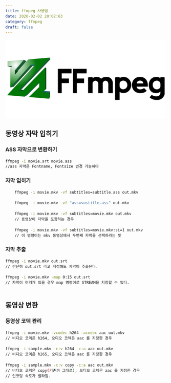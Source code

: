 ```yaml
---
title: ffmpeg 사용법
date: 2020-02-02 20:02:63
category: ffmpeg
draft: false
---
```


![ffmpeg image](./images/ffmpeg_image.jpeg)

## 동영상 자막 입히기

### ASS 자막으로 변환하기

```bash
ffmpeg -i movie.srt movie.ass
//ass 자막은 Fontname, Fontsize 변경 가능하다
```

### 자막 입히기

```bash
    ffmpeg -i movie.mkv -vf subtitles=subtitle.ass out.mkv
﻿
    ffmpeg -i movie.mkv -vf "ass=sustitle.ass" out.mkv
﻿
    ffmpeg -i movie.mkv -vf subtitles=movie.mkv out.mkv
    // 동영상이 자막을 포함하는 경우
﻿
    ffmpeg -i movie.mkv -vf subtitles=movie.mkv:si=1 out.mkv
    // 이 명령어는 mkv 동영상에서 두번째 자막을 선택하라는 뜻
```

### 자막 추출

```bash
ffmpeg -i movie.mkv out.srt
// 간단히 out.srt 라고 지정해도 자막이 추출된다.
﻿
ffmpeg -i movie.mkv -map 0:15 out.srt
// 자막이 여러개 있을 경우 map 명령어로 STREAM을 지정할 수 있다.
﻿
```

## 동영상 변환

### 동영상 코덱 관리

```bash
ffmpeg -i movie.mkv -vcodec h264 -acodec aac out.mkv
// 비디오 코덱은 h264, 오디오 코덱은 aac 를 지정한 경우
﻿
ffmpeg -i sample.mkv -c:v h264 -c:a aac out.mkv
// 비디오 코덱은 h265, 오디오 코덱은 aac 를 지정한 경우
﻿
ffmpeg -i sample.mkv -c:v copy -c:a aac out.mkv
// 비디오 코덱은 copy(기존꺼 그대로), 오디오 코덱은 aac 를 지정한 경우
// 인코딩 속도가 빨라짐.
﻿
```
